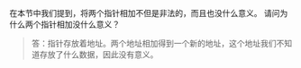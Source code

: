 在本节中我们提到，将两个指针相加不但是非法的，而且也没什么意义。
请问为什么两个指针相加没什么意义？

> 答：指针存放着地址。两个地址相加得到一个新的地址，这个地址我们不知道存放了什么数据，因此没有意义。
